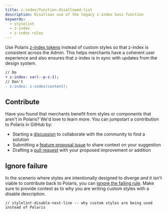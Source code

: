 ```yaml
---
title: z-index/function-disallowed-list
description: Disallows use of the legacy z-index Sass function
keywords:
  - stylelint
  - z-index
  - z-index rules
---
```


Use Polaris [z-index tokens](/tokens/z-index) instead of custom styles so that z-index is consistent across the Admin. This helps merchants have a coherent user experience and also ensures that z-index is in sync with updates from the design system.

```diff
// Do
+ z-index: var(--p-z-1);
// Don't
- z-index: z-index(content);
```

## Contribute

Have you found that merchants benefit from styles or components that aren't in Polaris? We'd love to learn more. You can jumpstart a contribution to Polaris in GitHub by:

- Starting a [discussion](https://github.com/Shopify/polaris/discussions/6750) to collaborate with the community to find a solution
- Submitting a [feature proposal issue](https://github.com/Shopify/polaris/issues/new?assignees=&labels=Feature+request&template=FEATURE_REQUEST.md) to share context on your suggestion
- Drafting a [pull request](https://github.com/Shopify/polaris/pulls) with your proposed improvement or addition

## Ignore failure

In the scenerio where styles are intentionally designed to diverge and it isn't viable to contribute back to Polaris, you can [ignore the failing rule](https://stylelint.io/user-guide/ignore-code/#within-files). Make sure to provide context as to why you are writing custom styles with a disable description.

```
// stylelint-disable-next-line -- why custom styles are being used instead of Polaris
```
